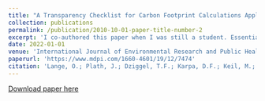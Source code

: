```yaml
---
title: "A Transparency Checklist for Carbon Footprint Calculations Applied within a Systematic Review of Virtual Care Interventions"
collection: publications
permalink: /publication/2010-10-01-paper-title-number-2
excerpt: 'I co-authored this paper when I was still a student. Essentially, this paper is a systematic review on the literature in which carbon footprints for digital health interventions are calculated. In addition, we develop a transparency catalogue that seeks to make future publictions on that topic more comparable.'
date: 2022-01-01
venue: 'International Journal of Environmental Research and Public Health'
paperurl: 'https://www.mdpi.com/1660-4601/19/12/7474'
citation: 'Lange, O.; Plath, J.; Dziggel, T.F.; Karpa, D.F.; Keil, M.; Becker, T.; Rogowski, W.H. A Transparency Checklist for Carbon Footprint Calculations Applied within a Systematic Review of Virtual Care Interventions. Int. J. Environ. Res. Public Health 2022, 19, 7474. https://doi.org/10.3390/ijerph19127474 '
---
```

[Download paper here](http://dkarpa.github.io/files/ijerph-19-07474.pdf)